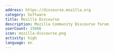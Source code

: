 ```yaml
---
address: https://discourse.mozilla.org
category: Software
title: Mozilla Discourse
description: Mozilla Community Discourse forum
userCount: 15666
icon: mozilla-discourse.png
activity: high
language: en
---
```

